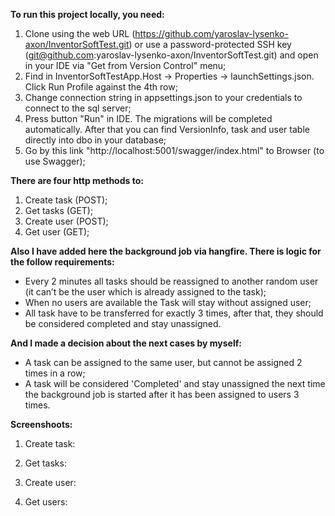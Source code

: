 **To run this project locally, you need:**

1. Clone using the web URL (https://github.com/yaroslav-lysenko-axon/InventorSoftTest.git) or use a password-protected SSH key (git@github.com:yaroslav-lysenko-axon/InventorSoftTest.git) and open in your IDE via "Get from Version Control" menu;
2. Find in InventorSoftTestApp.Host -> Properties -> launchSettings.json. Click Run Profile against the 4th row;
3. Change connection string in appsettings.json to your credentials to connect to the sql server;
4. Press button "Run" in IDE. The migrations will be completed automatically. After that you can find VersionInfo, task and user table directly into dbo in your database;
5. Go by this link "http://localhost:5001/swagger/index.html" to Browser (to use Swagger);

**There are four http methods to:**
1. Create task (POST);
2. Get tasks (GET);
3. Create user (POST);
4. Get user (GET);

**Also I have added here the background job via hangfire. There is logic for the follow requirements:**
 - Every 2 minutes all tasks should be reassigned to another random user (it can’t be the user which is already assigned to the task);
 - When no users are available the Task will stay without assigned user;
 - All task have to be transferred for exactly 3 times, after that, they should be considered completed and stay unassigned.

**And I made a decision about the next cases by myself:**
- A task can be assigned to the same user, but cannot be assigned 2 times in a row;
- A task will be considered 'Completed' and stay unassigned the next time the background job is started after it has been assigned to users 3 times.

**Screenshoots:**
1) Create task:

2) Get tasks:

3) Create user:

4) Get users:


